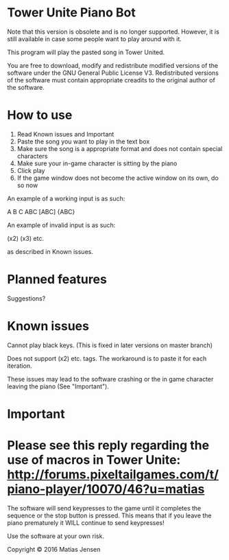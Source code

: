 # Tower Unite Piano Bot
Note that this version is obsolete and is no longer supported.
However, it is still available in case some people want to play around with it.

This program will play the pasted song in Tower United.

You are free to download, modify and redistribute modified versions of the software under the GNU General Public License V3.
Redistributed versions of the software must contain appropriate creadits to the original author of the software.

# How to use
1. Read Known issues and Important
2. Paste the song you want to play in the text box
3. Make sure the song is a appropriate format and does not contain special characters
4. Make sure your in-game character is sitting by the piano 
5. Click play
6. If the game window does not become the active window on its own, do so now

An example of a working input is as such:

A B C ABC [ABC] {ABC}

An example of invalid input is as such:

(x2) (x3) etc.

as described in Known issues.

# Planned features

Suggestions?

# Known issues
Cannot play black keys. (This is fixed in later versions on master branch)

Does not support (x2) etc. tags. The workaround is to paste it for each iteration.

These issues may lead to the software crashing or the in game character leaving the piano (See "Important").

# Important

# Please see this reply regarding the use of macros in Tower Unite: http://forums.pixeltailgames.com/t/piano-player/10070/46?u=matias

The software will send keypresses to the game until it completes the sequence or the stop button is pressed.
This means that if you leave the piano prematurely it WILL continue to send keypresses!

Use the software at your own risk.

Copyright © 2016 Matias Jensen
